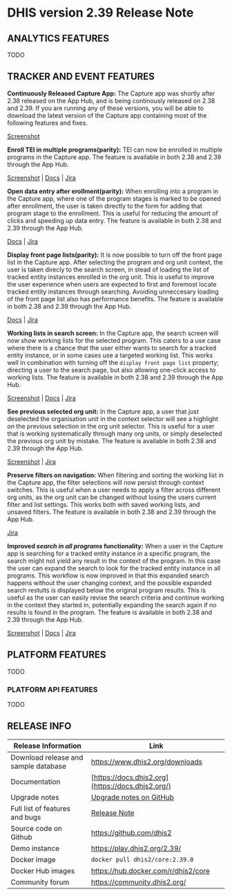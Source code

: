 # DHIS version 2.39 Release Note



## ANALYTICS FEATURES


TODO


## TRACKER AND EVENT FEATURES

**Continuously Released Capture App:** The Capture app was shortly after 2.38 released on the App Hub, and is being continously released on 2.38 and 2.39. If you are running any of these versions, you will be able to download the latest version of the Capture app containing most of the following features and fixes.

[Screenshot]()

**Enroll TEI in multiple programs(parity):** TEI can now be enrolled in multiple programs in the Capture app. The feature is available in both 2.38 and 2.39 through the App Hub.

[Screenshot]() | [Docs](https://docs.dhis2.org/en/use/user-guides/dhis-core-version-238/tracking-individual-level-data/capture.html#re-enroll-an-existing-tracked-entity-instance) | [Jira](https://dhis2.atlassian.net/browse/DHIS2-12141)

**Open data entry after erollment(parity):** When enrolling into a program in the Capture app, where one of the program stages is marked to be opened after enrollment, the user is taken directly to the form for adding that program stage to the enrollment. This is useful for reducing the amount of clicks and speeding up data entry. The feature is available in both 2.38 and 2.39 through the App Hub.

[Docs](https://docs.dhis2.org/en/use/user-guides/dhis-core-version-238/tracking-individual-level-data/capture.html#enrollment-with-open-data-entry-form) | [Jira](https://dhis2.atlassian.net/browse/DHIS2-12611)

**Display front page lists(parity):** It is now possible to turn off the front page list in the Capture app. After selecting the program and org unit context, the user is taken direcly to the search screen, in stead of loading the list of tracked entity instances enrolled in the org unit. This is useful to improve the user experience when users are expected to first and foremost locate tracked entity instances through searching. Avoiding unneccesary loading of the front page list also has performance benefits. The feature is available in both 2.38 and 2.39 through the App Hub.

[Docs](https://docs.dhis2.org/en/use/user-guides/dhis-core-version-238/tracking-individual-level-data/capture.html#list-tracked-entity-instances-enrolled-in-program) | [Jira](https://dhis2.atlassian.net/browse/DHIS2-12140)

**Working lists in search screen:** In the Capture app, the search screen will now show working lists for the selected program. This caters to a use case where there is a chance that the user either wants to search for a tracked entity instance, or in some cases use a targeted working list. This works well in combination with turning off the `display front page list` property; directing a user to the search page, but also allowing one-click access to working lists. The feature is available in both 2.38 and 2.39 through the App Hub.

[Screenshot]() | [Docs](https://docs.dhis2.org/en/use/user-guides/dhis-core-version-238/tracking-individual-level-data/capture.html#custom-tei-working-list-for-programs-with-display-front-page-list-set-to-false) | [Jira](https://dhis2.atlassian.net/browse/DHIS2-12140)

**See previous selected org unit:** In the Capture app, a user that just deselected the organisation unit in the context selector will see a highlight on the previous selection in the org unit selector. This is useful for a user that is working systematically through many org units, or simply deselected the previous org unit by mistake. The feature is available in both 2.38 and 2.39 through the App Hub.

[Screenshot]() | [Jira](https://dhis2.atlassian.net/browse/DHIS2-13472)

**Preserve filters on navigation:** When filtering and sorting the working list in the Capture app, the filter selections will now persist through context switches. This is useful when a user needs to apply a filter across different org units, as the org unit can be changed without losing the users current filter and list settings. This works both with saved working lists, and unsaved filters. The feature is available in both 2.38 and 2.39 through the App Hub.

[Jira](https://dhis2.atlassian.net/browse/DHIS2-13285)

**Improved _search in all programs_ functionality:** When a user in the Capture app is searching for a tracked entity instance in a specific program, the search might not yield any result in the context of the program. In this case the user can expand the search to look for the tracked entity instance in all programs. This workflow is now improved in that this expanded search happens without the user changing context, and the possible expanded search restults is displayed below the original program results. This is useful as the user can easily revise the search criteria and continue working in the context they started in, potentially expanding the search again if no results is found in the program. The feature is available in both 2.38 and 2.39 through the App Hub.

[Screenshot]() | [Docs](https://docs.dhis2.org/en/use/user-guides/dhis-core-version-238/tracking-individual-level-data/capture.html#search-for-tracked-entity-instances) | [Jira](https://dhis2.atlassian.net/browse/DHIS2-12678)

## PLATFORM FEATURES

TODO

### PLATFORM API FEATURES

TODO

## RELEASE INFO

|Release Information|Link|
| --- | --- |
|Download release and sample database|https://www.dhis2.org/downloads|
|Documentation|[https://docs.dhis2.org](https://docs.dhis2.org/)|
|Upgrade notes|[Upgrade notes on GitHub](https://github.com/dhis2/dhis2-releases/blob/master/releases/2.39/README.md)|
|Full list of features and bugs|[Release Note](https://github.com/dhis2/dhis2-releases/blob/master/releases/2.39/ReleaseNote-2.39.0.md)|
|Source code on Github|https://github.com/dhis2|
|Demo instance|https://play.dhis2.org/2.39/|
|Docker image|`docker pull dhis2/core:2.39.0`|
|Docker Hub images|https://hub.docker.com/r/dhis2/core|
|Community forum|https://community.dhis2.org/|
